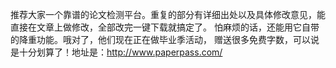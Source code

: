 推荐大家一个靠谱的论文检测平台。重复的部分有详细出处以及具体修改意见，能直接在文章上做修改，全部改完一键下载就搞定了。
怕麻烦的话，还能用它自带的降重功能。哦对了，他们现在正在做毕业季活动， 赠送很多免费字数，可以说是十分划算了！地址是：http://www.paperpass.com/
